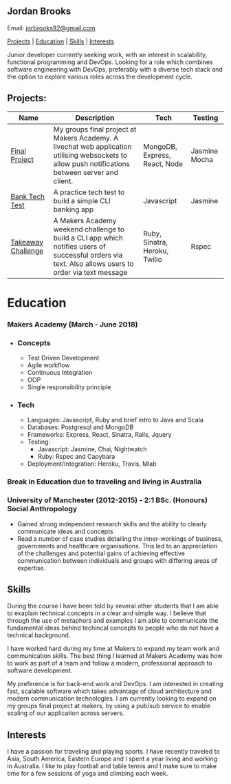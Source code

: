 ## Jordan Brooks
Email: jorbrooks92@gmail.com

[Projects](#projects) | [Education](#education) | [Skills](#skills) | [Interests](#interests)

Junior developer currently seeking work, with an interest in scalability, functional programming 
and DevOps. Looking for a role which combines software engineering with DevOps, preferably with a 
diverse tech stack and the option to explore various roles across the development cycle.

## Projects:
| Name               | Description                                                                                                                                           | Tech                          | Testing        |
|--------------------|-------------------------------------------------------------------------------------------------------------------------------------------------------|-------------------------------|----------------|
| [Final Project](https://github.com/jbropho/final-project-websocket-livechat)      |   My groups final project at Makers Academy. A livechat web application utilising websockets to allow push notifications between server and client.   | MongoDB, Express, React, Node | Jasmine Mocha  |
| [Bank Tech Test](https://github.com/jbropho/bank-tech-test)     |                                                 A practice tech test to build a simple CLI banking app                                                | Javascript                    | Jasmine        |
| [Takeaway Challenge](https://github.com/jbropho/takeaway-challenge) | A Makers Academy weekend challenge to build a CLI app which notifies users of successful orders via text. Also allows users to order via text message | Ruby, Sinatra, Heroku, Twilio |      Rspec     |

# Education

### Makers Academy (March - June 2018)

* ### Concepts
   * Test Driven Development
   * Agile workflow
   * Continuous Integration
   * OOP
   * Single responsibility principle

* ### Tech
   * Languages: Javascript, Ruby and brief intro to Java and Scala
   * Databases: Postgresql and MongoDB 
   * Frameworks: Express, React, Sinatra, Rails, Jquery
   * Testing: 
     * Javascript: Jasmine, Chai, Nightwatch
     * Ruby: Rspec and Capybara
   * Deployment/Integration: Heroku, Travis, Mlab

### Break in Education due to traveling and living in Australia 

### University of Manchester (2012-2015) - 2:1 BSc. (Honours) Social Anthropology

   * Gained strong independent research skills and the ability to clearly
   communicate ideas and concepts
   * Read a number of case studies detailing the inner-workings of business, 
   governments and healthcare organisations. This led to an appreciation of the 
   challenges and potential gains of achieving effective communication between 
   individuals and groups with differing areas of expertise.

## Skills

During the course I have been told by several other students that I am able to
exaplain technical concepts in a clear and simple way. I believe that through 
the use of metaphors and examples I am able to communicate the fundamental ideas
behind techincal concepts to people who do not have a technical background.

I have worked hard during my time at Makers to expand my team work and communication 
skills. The best thing I learned at Makers Academy was how to work as part of a team
and follow a modern, professional approach to software development.

My preference is for back-end work and DevOps. I am interested in creating fast, 
scalable software which takes advantage of cloud architecture and modern communication
technologies. I am currently looking to expand on my groups final project at makers, 
by using a pub/sub service to enable scaling of our application across servers.

## Interests

I have a passion for traveling and playing sports. I have recently traveled
to Asia, South America, Eastern Europe and I spent a year living and working 
in Australia. I like to play football and table tennis and I make sure to make
time for a few sessions of yoga and climbing each week.

